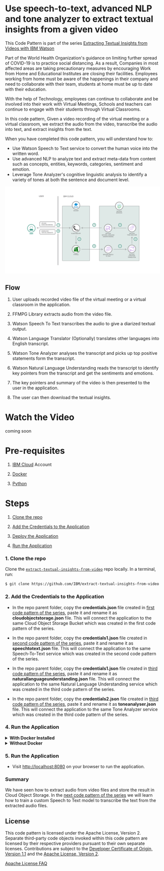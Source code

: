 # Use speech-to-text, advanced NLP and tone analyzer to extract textual insights from a given video

This Code Pattern is part of the series [Extracting Textual Insights from Videos with IBM Watson]()

Part of the World Health Organization's guidance on limiting further spread of COVID-19 is to practice social distancing. As a result, Companies in most affected areas are taking precautionary measures by encouraging Work from Home and Educational Institutes are closing their facilities. Employees working from home must be aware of the happenings in their company and need to collaborate with their team, students at home must be up to date with their education.

With the help of Technology, employees can continue to collaborate and be involved into their work with Virtual Meetings, Schools and teachers can continue to engage with their students through Virtual Classrooms.

In this code pattern, Given a video recording of the virtual meeting or a virtual classroom, we extract the audio from the video, transcribe the audio into text,  and extract insights from the text.

When you have completed this code pattern, you will understand how to:

* Use Watson Speech to Text service to convert the human voice into the written word.
* Use advanced NLP to analyze text and extract meta-data from content such as concepts, entities, keywords, categories, sentiment and emotion.
* Leverage Tone Analyzer's cognitive linguistic analysis to identify a variety of tones at both the sentence and document level.

<!--add an image in this path-->
![architecture](doc/source/images/architecture.png)

<!--Optionally, add flow steps based on the architecture diagram-->
## Flow

1. User uploads recorded video file of the virtual meeting or a virtual classroom in the application.

2. FFMPG Library extracts audio from the video file.

3. Watson Speech To Text transcribes the audio to give a diarized textual output.

4. Watson Language Translator (Optionally) translates other languages into English transcript.

5. Watson Tone Analyzer analyses the transcript and picks up top positive statements form the transcript.

6. Watson Natural Language Understanding reads the transcript to identify key pointers from the transcript and get the sentiments and emotions.

7. The key pointers and summary of the video is then presented to the user in the application.

8. The user can then download the textual insights.

<!--Optionally, update this section when the video is created-->
# Watch the Video

coming soon
<!-- [![video](https://img.youtube.com/vi/zbhDULZGJEE/0.jpg)](https://www.youtube.com/watch?v=zbhDULZGJEE) -->

# Pre-requisites

1. [IBM Cloud](https://cloud.ibm.com) Account

2. [Docker](https://www.docker.com/products/docker-desktop)

3. [Python](https://www.python.org/downloads/release/python-365/)

# Steps

1. [Clone the repo](#1-clone-the-repo)

2. [Add the Credentials to the Application](#2-add-the-credentials-to-the-application)

3. [Deploy the Application](#3-deploy-the-application)

4. [Run the Application](#4-run-the-application)


### 1. Clone the repo

Clone the [`extract-textual-insights-from-video`](https://github.com/IBM/extract-textual-insights-from-video) repo locally. In a terminal, run:

```bash
$ git clone https://github.com/IBM/extract-textual-insights-from-video
```

### 2. Add the Credentials to the Application

- In the repo parent folder, copy the **credentials.json** file created in [first code pattern of the series](https://github.com/IBM/convert-video-to-audio), paste it and rename it as **cloudobjectstorage.json** file. This will connect the application to the same Cloud Object Storage Bucket which was created in the first code pattern of the series.

- In the repo parent folder, copy the **credentials1.json** file created in [second code pattern of the series](https://github.com/IBM/build-custom-stt-model-with-diarization), paste it and rename it as **speechtotext.json** file. This will connect the application to the same Speech-To-Text service which was created in the second code pattern of the series.

- In the repo parent folder, copy the **credentials1.json** file created in [third code pattern of the series](https://github.com/IBM/use-advanced-nlp-and-tone-analyser-to-analyse-speaker-insights), paste it and rename it as **naturallanguageunderstanding.json** file. This will connect the application to the same Natural Language Understanding service which was created in the third code pattern of the series.

- In the repo parent folder, copy the **credentials2.json** file created in [third code pattern of the series](https://github.com/IBM/use-advanced-nlp-and-tone-analyser-to-analyse-speaker-insights), paste it and rename it as **toneanalyser.json** file. This will connect the application to the same Tone Analyzer service which was created in the third code pattern of the series.

### 4. Run the Application

<details><summary><b>With Docker Installed</b></summary>

- change directory to repo parent folder :
    
```bash
$ cd extract-textual-insights-from-video/
```

- Build the **Dockerfile** as follows :

```bash
$ docker image build -t extract-textual-insights-from-video .
```

- once the dockerfile is built run the dockerfile as follows :

```bash
$ docker run -p 8080:8080 extract-textual-insights-from-video
```

- The Application will be available on <http://localhost:8080>

</details>

<details><summary><b>Without Docker </b></summary>

- Install the **FFMPEG** library.

For Mac users run the following command:

```bash
$ brew install ffmpeg
```

Other platform users can refer to the [ffmpeg documentation](https://www.ffmpeg.org/download.html) to install the library.

- Install the python libraries as follows:

    - change directory to repo parent folder
    
    ```bash
    $ cd extract-textual-insights-from-video/
    ```

    - use `python pip` to install the libraries

    ```bash
    $ pip install -r requirements.txt
    ```

- Finally run the application as follows:

```bash
$ python app.py
```

- The Application will be available on <http://localhost:8080>

</details>

### 5. Run the Application

- Visit  <http://localhost:8080> on your browser to run the application.



### Summary

We have seen how to extract audio from video files and store the result in Cloud Object Storage. In the [next code pattern of the series](https://github.com/IBM/build-custom-stt-model-with-diarization) we will learn how to train a custom Speech to Text model to transcribe the text from the extracted audio files.


<!-- keep this -->
## License

This code pattern is licensed under the Apache License, Version 2. Separate third-party code objects invoked within this code pattern are licensed by their respective providers pursuant to their own separate licenses. Contributions are subject to the [Developer Certificate of Origin, Version 1.1](https://developercertificate.org/) and the [Apache License, Version 2](https://www.apache.org/licenses/LICENSE-2.0.txt).

[Apache License FAQ](https://www.apache.org/foundation/license-faq.html#WhatDoesItMEAN)
